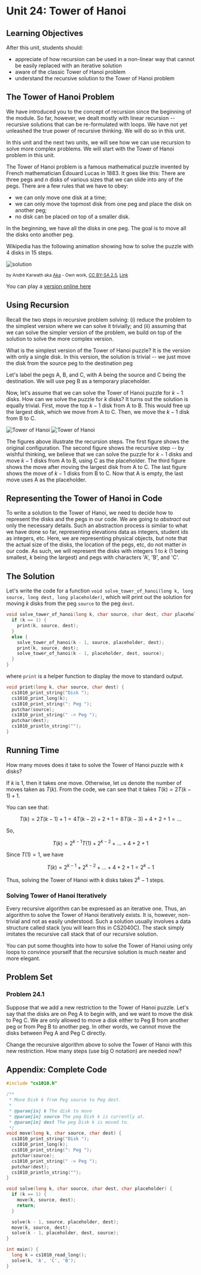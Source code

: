 # Unit 24: Tower of Hanoi

## Learning Objectives

After this unit, students should:

- appreciate of how recursion can be used in a non-linear way that cannot be easily replaced with an iterative solution
- aware of the classic Tower of Hanoi problem 
- understand the recursive solution to the Tower of Hanoi problem

## The Tower of Hanoi Problem

We have introduced you to the concept of recursion since the beginning of the module.  So far, however, we dealt mostly with linear recursion -- recursive solutions that can be re-formulated with loops.  We have not yet unleashed the true power of recursive thinking.  We will do so in this unit.

In this unit and the next two units, we will see how we can use recursion to solve more complex problems.  We will start with the Tower of Hanoi problem in this unit.

The Tower of Hanoi problem is a famous mathematical puzzle invented by French mathematician Édouard Lucas in 1883.  It goes like this: There are three pegs and $n$ disks of various sizes that we can slide into any of the pegs.  There are a few rules that we have to obey:

- we can only move one disk at a time;
- we can only move the topmost disk from one peg and place the disk on another peg;
- no disk can be placed on top of a smaller disk.

In the beginning, we have all the disks in one peg.  The goal is to move all the disks onto another peg.

Wikipedia has the following animation showing how to solve the puzzle with 4 disks in 15 steps.

![solution](figures/tower.gif)

<small>
by André Karwath aka <a href="//commons.wikimedia.org/wiki/User:Aka" title="User:Aka">Aka</a> - <span class="int-own-work" lang="en">Own work</span>, <a href="https://creativecommons.org/licenses/by-sa/2.5" title="Creative Commons Attribution-Share Alike 2.5">CC BY-SA 2.5</a>, <a href="https://commons.wikimedia.org/w/index.php?curid=85401">Link</a>
</small>

You can play a [version online here](https://www.mathplayground.com/logic_tower_of_hanoi.html)

## Using Recursion

Recall the two steps in recursive problem solving: (i) reduce the problem to the simplest version where we can solve it trivially; and (ii) assuming that we can solve the simpler version of the problem, we build on top of the solution to solve the more complex version.

What is the simplest version of the Tower of Hanoi puzzle?  It is the version with only a single disk.  In this version, the solution is trivial -- we just move the disk from the source peg to the destination peg

Let's label the pegs A, B, and C, with A being the source and C being the destination.  We will use peg B as a temporary placeholder.  

Now, let's assume that we can solve the Tower of Hanoi puzzle for $k-1$ disks.  How can we solve the puzzle for $k$ disks?  It turns out the solution is equally trivial.  First, move the top $k-1$ disk from A to B.  This would free up the largest disk, which we move from A to C.  Then, we move the $k-1$ disk from B to C.

![Tower of Hanoi](figures/tower-of-hanoi/tower-of-hanoi.001.png)
![Tower of Hanoi](figures/tower-of-hanoi/tower-of-hanoi.002.png)

The figures above illustrate the recursion steps.  The first figure shows the original configuration.  The second figure shows the recursive step -- by wishful thinking, we believe that we can solve the puzzle for $k-1$ disks and move $k-1$ disks from A to B, using C as the placeholder.  The third figure shows the move after moving the largest disk from A to C.  The last figure shows the move of $k-1$ disks from B to C.  Now that A is empty, the last move uses A as the placeholder.

## Representing the Tower of Hanoi in Code

To write a solution to the Tower of Hanoi, we need to decide how to represent the disks and the pegs in our code.  We are going to _abstract_ out only the necessary details.  Such an abstraction process is similar to what we have done so far, representing elevations data as integers, student ids as integers, etc.  Here, we are representing physical objects, but note that the actual size of the disks, the location of the pegs, etc, do not matter in our code.  As such, we will represent the disks with integers 1 to $k$ (1 being smallest, $k$ being the largest) and pegs with characters 'A', 'B', and 'C'.

## The Solution

Let's write the code for a function `void solve_tower_of_hanoi(long k, long source, long dest, long placeholder)`, which will print out the solution for moving $k$ disks from the peg `source` to the peg `dest`.

```C
void solve_tower_of_hanoi(long k, char source, char dest, char placeholder) {
  if (k == 1) {
    print(k, source, dest);
  }
  else {
    solve_tower_of_hanoi(k - 1, source, placeholder, dest);
    print(k, source, dest);
    solve_tower_of_hanoi(k - 1, placeholder, dest, source);
  }
}
```

where `print` is a helper function to display the move to standard output.
```C
void print(long k, char source, char dest) {
  cs1010_print_string("Disk ");
  cs1010_print_long(k);
  cs1010_print_string(": Peg ");
  putchar(source);
  cs1010_print_string(" -> Peg ");
  putchar(dest);
  cs1010_println_string("");
}
```

## Running Time

How many moves does it take to solve the Tower of Hanoi puzzle with $k$ disks?

If $k$ is 1, then it takes one move.  Otherwise, let us denote the number of moves taken as $T(k)$.  From the code, we can see that it takes $T(k) = 2T(k-1) + 1$.

You can see that:

$$T(k) = 2T(k-1) + 1 = 4T(k-2) + 2 + 1 = 8T(k-3) + 4 + 2 + 1 = ...$$

So,

$$T(k) = 2^{k-1}T(1) + 2^{k-2} + ... + 4 + 2 + 1$$

Since $T(1) = 1$, we have

$$T(k) = 2^{k-1} + 2^{k-2} + ... + 4 + 2 + 1 = 2^k - 1$$


Thus, solving the Tower of Hanoi with $k$ disks takes $2^k-1$ steps.

### Solving Tower of Hanoi Iteratively

Every recursive algorithm can be expressed as an iterative one.  Thus, an algorithm to solve the Tower of Hanoi iteratively exists.  It is, however, non-trivial and not as easily understood.  Such a solution usually involves a data structure called stack (you will learn this in CS2040C).  The stack simply imitates the recursive call stack that of our recursive solution.

You can put some thoughts into how to solve the Tower of Hanoi using only loops to convince yourself that the recursive solution is much neater and more elegant.

## Problem Set

### Problem 24.1

Suppose that we add a new restriction to the Tower of Hanoi puzzle.  Let's say that the disks are on Peg A to begin with, and we want to move the disk to Peg C.  We are only allowed to move a disk either to Peg B from another peg or from Peg B to another peg.  In other words, we cannot move the disks between Peg A and Peg C directly.

Change the recursive algorithm above to solve the Tower of Hanoi with this new restriction.  How many steps (use big O notation) are needed now?

## Appendix: Complete Code

```C
#include "cs1010.h"

/**
 * Move Disk k from Peg source to Peg dest.
 *
 * @param[in] k The disk to move
 * @param[in] source The peg Disk k is currently at.
 * @param[in] dest The peg Disk k is moved to.
 */
void move(long k, char source, char dest) {
  cs1010_print_string("Disk ");
  cs1010_print_long(k);
  cs1010_print_string(": Peg ");
  putchar(source);
  cs1010_print_string(" -> Peg ");
  putchar(dest);
  cs1010_println_string("");
}

void solve(long k, char source, char dest, char placeholder) {
  if (k == 1) {
    move(k, source, dest);
    return;
  }

  solve(k - 1, source, placeholder, dest);
  move(k, source, dest);
  solve(k - 1, placeholder, dest, source);
}

int main() {
  long k = cs1010_read_long();
  solve(k, 'A', 'C', 'B');
}
```
